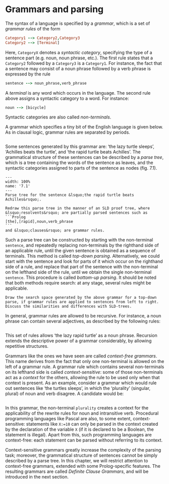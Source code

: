 <!--H3: Section 7.1-->
# Grammars and parsing #

The syntax of a language is specified by a *grammar*, which is a set of *grammar rules* of the form
```Prolog
Category1 --> Category2,Category3
Category2 --> [Terminal]
```
Here, `CategoryX` denotes a *syntactic category*, specifying the type of a sentence part (e.g. noun, noun phrase, etc.). The first rule states that a `Category2` followed by a `Category3` is a `Category1`. For instance, the fact that a sentence may consist of a noun phrase followed by a verb phrase is expressed by the rule
```Prolog
sentence --> noun_phrase,verb_phrase
```
A *terminal* is any word which occurs in the language. The second rule above assigns a syntactic category to a word. For instance:
```Prolog
noun --> [bicycle]
```
Syntactic categories are also called *non-terminals*.

A grammar which specifies a tiny bit of the English language is given below. As in clausal logic, grammar rules are separated by periods.
```{swish} 7.1.1
```
Some sentences generated by this grammar are: &lsquo;the lazy turtle sleeps&rsquo;, &lsquo;Achilles beats the turtle&rsquo;, and &lsquo;the rapid turtle beats Achilles&rsquo;. The grammatical structure of these sentences can be described by a *parse tree*, which is a tree containing the words of the sentence as leaves, and the syntactic categories assigned to parts of the sentence as nodes (fig. 7.1).

```{figure} /src/fig/part_iii/image002.svg
---
width: 100%
name: '7.1'
---
Parse tree for the sentence &lsquo;the rapid turtle beats Achilles&rsquo;.
```

````{exercise} 7.1
Redraw this parse tree in the manner of an SLD proof tree, where &lsquo;resolvents&rsquo; are partially parsed sentences such as
```Prolog
[the],[rapid],noun,verb_phrase
```
and &lsquo;clauses&rsquo; are grammar rules.
````

Such a parse tree can be constructed by starting with the non-terminal `sentence`, and repeatedly replacing non-terminals by the righthand side of an applicable rule, until the given sentence is obtained as a sequence of terminals. This method is called *top-down parsing*. Alternatively, we could start with the sentence and look for parts of it which occur on the righthand side of a rule, and replace that part of the sentence with the non-terminal on the lefthand side of the rule, until we obtain the single non-terminal `sentence`. This procedure is called *bottom-up parsing*. It should be noted that both methods require search: at any stage, several rules might be applicable.

```{exercise} 7.2
Draw the search space generated by the above grammar for a top-down parse, if grammar rules are applied to sentences from left to right. Discuss the similarities and differences with SLD-trees.
```

In general, grammar rules are allowed to be recursive. For instance, a noun phrase can contain several adjectives, as described by the following rules:
```{swish} 7.1.2
```
This set of rules allows &lsquo;the lazy rapid turtle&rsquo; as a noun phrase. Recursion extends the descriptive power of a grammar considerably, by allowing repetitive structures.

Grammars like the ones we have seen are called *context-free grammars*. This name derives from the fact that only one non-terminal is allowed on the left of a grammar rule. A grammar rule which contains several non-terminals on its lefthand side is called *context-sensitive*: some of those non-terminals act as a *context* for the others, allowing the rule to be used only when that context is present. As an example, consider a grammar which would rule out sentences like &lsquo;the turtles sleeps&rsquo;, in which the &lsquo;plurality&rsquo; (singular, plural) of noun and verb disagree. A candidate would be:
```{swish} 7.1.3
```
In this grammar, the non-terminal `plurality` creates a context for the applicability of the rewrite rules for noun and intransitive verb. Procedural programming languages like Pascal are also, to some extent, context-sensitive: statements like `X:=10` can only be parsed in the context created by the declaration of the variable `X` (if it is declared to be a Boolean, the statement is illegal). Apart from this, such programming languages are context-free: each statement can be parsed without referring to its context.

Context-sensitive grammars greatly increase the complexity of the parsing task; moreover, the grammatical structure of sentences cannot be simply described by a parse tree. In this chapter, we will restrict attention to context-free grammars, extended with some Prolog-specific features. The resulting grammars are called *Definite Clause Grammars*, and will be introduced in the next section.
